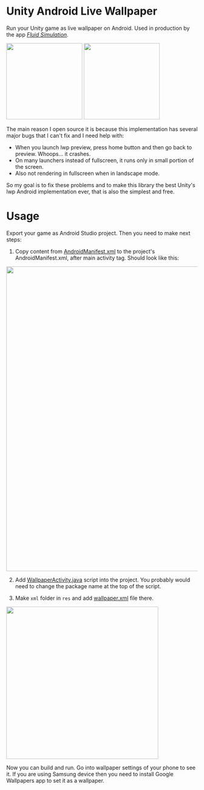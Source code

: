 # Unity Android Live Wallpaper

Run your Unity game as live wallpaper on Android. Used in production by the app [*Fluid Simulation*](https://play.google.com/store/apps/details?id=games.paveldogreat.fluidsimfree).

<img src="screenshots/app_1.jpg?raw=true" width="200"> <img src="screenshots/app_2.jpg?raw=true" width="200">

The main reason I open source it is because this implementation has several major bugs that I can't fix and I need help with:

- When you launch lwp preview, press home button and then go back to preview. Whoops... it crashes.
- On many launchers instead of fullscreen, it runs only in small portion of the screen.
- Also not rendering in fullscreen when in landscape mode.

So my goal is to fix these problems and to make this library the best Unity's lwp Android implementation ever, that is also the simplest and free.

# Usage

Export your game as Android Studio project. Then you need to make next steps:

1) Copy content from [AndroidManifest.xml](AndroidManifest.xml) to the project's AndroidManifest.xml, after main activity tag. Should look like this:
 <img src="screenshots/manifest.png?raw=true" width="800">

2) Add [WallpaperActivity.java](unityLibrary/src/main/java/com/unity3d/player/WallpaperActivity.java) script into the project. You probably would need to change the package name at the top of the script.

3) Make `xml` folder in `res` and add [wallpaper.xml](unityLibrary/src/main/res/xml/wallpaper.xml) file there.
 <img src="screenshots/xml.png?raw=true" width="400">

Now you can build and run. Go into wallpaper settings of your phone to see it. If you are using Samsung device then you need to install Google Wallpapers app to set it as a wallpaper.
